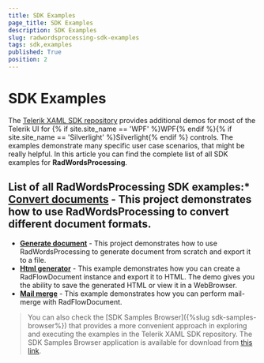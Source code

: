 ```yaml
---
title: SDK Examples
page_title: SDK Examples
description: SDK Examples
slug: radwordsprocessing-sdk-examples
tags: sdk,examples
published: True
position: 2
---
```


# SDK Examples

The [Telerik XAML SDK repository](https://github.com/telerik/xaml-sdk/tree/master/) provides additional demos for most of the Telerik UI for {% if site.site_name == 'WPF' %}WPF{% endif %}{% if site.site_name == 'Silverlight' %}Silverlight{% endif %} controls. The examples demonstrate many specific user case scenarios, that might be really helpful. In this article you can find the complete list of all SDK examples for __RadWordsProcessing__.

## List of all RadWordsProcessing SDK examples:* __[Convert documents](https://github.com/telerik/xaml-sdk/tree/master/WordsProcessing/ConvertDocuments)__ - This project demonstrates how to use RadWordsProcessing to convert different document formats.
* __[Generate document](https://github.com/telerik/xaml-sdk/tree/master/WordsProcessing/GenerateDocument)__ - This project demonstrates how to use RadWordsProcessing to generate document from scratch and export it to a file.
* __[Html generator](https://github.com/telerik/xaml-sdk/tree/master/WordsProcessing/HtmlGenerator)__ - This example demonstrates how you can create a RadFlowDocument instance and export it to HTML. The demo gives you the ability to save the generated HTML or view it in a WebBrowser.
* __[Mail merge](https://github.com/telerik/xaml-sdk/tree/master/WordsProcessing/MailMerge)__ - This example demonstrates how you can perform mail-merge with RadFlowDocument.


>You can also check the [SDK Samples Browser]({%slug sdk-samples-browser%}) that provides a more convenient approach in exploring and executing the examples in the Telerik XAML SDK repository. The SDK Samples Browser application is available for download from [this link](http://demos.telerik.com/xaml-sdkbrowser/).